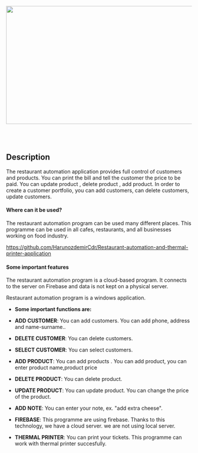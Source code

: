 <p align="center"><img width="640" height="320" src="https://imgur.com/a/MbQQFoS"></p>


  </br></br>


## Description

The restaurant automation application provides full control of customers and products.
You can print the bill and tell the customer the price to be paid.
You can update product , delete product , add product.
In order to create a customer portfolio, you can add customers, can delete customers, update customers.


#### Where can it be used?

The restaurant automation program can be used many different places.
This programme can be used in all cafes, restaurants, and all businesses working on food industry.

https://github.com/HarunozdemirCdr/Restaurant-automation-and-thermal-printer-application

#### Some important features

The restaurant automation program is a cloud-based program.
It connects to the server on Firebase and data is not kept on a physical server.

Restaurant automation program is a windows application.

- **Some important functions are:**


- **ADD CUSTOMER**: You can add customers. You can add phone, address and name-surname..
  
- **DELETE CUSTOMER**: You can delete customers.
  
- **SELECT CUSTOMER**: You can select customers.


- **ADD PRODUCT**: You can add products . You can add product, you can enter product name,product price
  
- **DELETE PRODUCT**:  You can delete product.

-  **UPDATE PRODUCT**: You can update product. You can change the price of the product.

-  **ADD NOTE**: You can enter your note, ex. "add extra cheese".
  
- **FIREBASE**: This programme are using firebase. Thanks to this technology, we have a cloud server. we are not using local server.

- **THERMAL PRINTER**: You can print your tickets. This programme can work with thermal printer succesfully.

